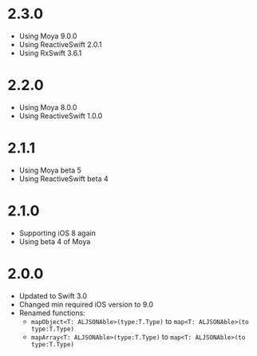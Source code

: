 # 2.3.0
- Using Moya 9.0.0
- Using ReactiveSwift 2.0.1
- Using RxSwift 3.6.1

# 2.2.0
- Using Moya 8.0.0
- Using ReactiveSwift 1.0.0

# 2.1.1
- Using Moya beta 5
- Using ReactiveSwift beta 4

# 2.1.0

- Supporting iOS 8 again
- Using beta 4 of Moya

# 2.0.0

- Updated to Swift 3.0
- Changed min required iOS version to 9.0
- Renamed functions: 
	- `mapObject<T: ALJSONAble>(type:T.Type)` to `map<T: ALJSONAble>(to type:T.Type)`
	- `mapArray<T: ALJSONAble>(type:T.Type)` to `map<T: ALJSONAble>(to type:T.Type)`

